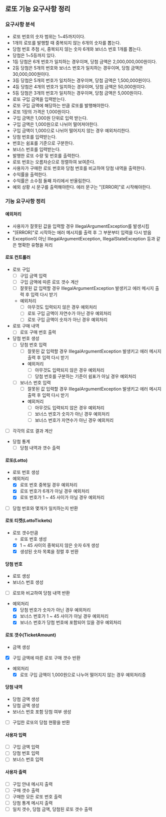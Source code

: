 ## 로또 기능 요구사항 정리
### 요구사항 분석
- 로또 번호의 숫자 범위는 1~45까지이다.
- 1개의 로또를 발행할 때 중복되지 않는 6개의 숫자를 뽑는다.
- 당첨 번호 추첨 시, 중복되지 않는 숫자 6개와 보너스 번호 1개를 뽑는다.
- 당첨은 1~5등까지 있다.
- 1등 당첨은 6개 번호가 일치하는 경우이며, 당첨 금액은 2,000,000,000원이다.
- 2등 당첨은 5개의 번호와 보너스 번호가 일치하는 경우이며, 당첨 금액은 30,000,000원이다.
- 3등 당첨은 5개의 번호가 일치하는 경우이며, 당첨 금액은 1,500,000원이다.
- 4등 당첨은 4개의 번호가 일치하는 경우이며, 당첨 금액은 50,000원이다.
- 5등 당첨은 3개의 번호가 일치하는 경우이며, 당첨 금액은 5,000원이다.
- 로또 구입 금액을 입력받는다.
- 로또 구입 금액에 해당하는 만큼 로또를 발행해야한다.
- 로또 1장의 가격은 1,000원이다.
- 구입 금액은 1,000원 단위로 입력 받는다.
- 구입 금액은 1,000원으로 나뉘어 떨어져야한다.
- 구입 금액이 1,000으로 나뉘어 떨어지지 않는 경우 예외처리한다.
- 당첨 번호를 입력받는다.
- 번호는 쉼표를 기준으로 구분한다.
- 보너스 번호를 입력받는다.
- 발행한 로또 수량 및 번호를 출력한다.
- 로또 번호는 오름차순으로 정렬하여 보여준다.
- 사용자가 구매한 로또 번호와 당첨 번호를 비교하여 당첨 내역을 출력한다.
- 수익률을 출력한다.
- 수익률은 소수점 둘째 자리에서 반올림한다.
- 예외 상황 시 문구를 출력해야한다. 에러 문구는 "[ERROR]"로 시작해야한다.

### 기능 요구사항 정리
#### 예외처리
- 사용자가 잘못된 값을 입력할 경우 IllegalArgumentException를 발생시킴
- "[ERROR]"로 시작하는 에러 메시지를 출력 후 그 부분부터 입력을 다시 받음
- Exception이 아닌 IllegalArgumentException, IllegalStateException 등과 같은 명확한 유형을 처리

#### 로또 컨트롤러
- 로또 구입
  - [ ] 구입 금액 입력
  - [ ] 구입 금액에 따른 로또 갯수 계산
  - [ ] 잘못된 값 입력할 경우 IllegalArgumentException 발생키고 에러 메시지 출력 후 입력 다시 받기
  - 예외처리
    - [ ] 아무것도 입력되지 않은 경우 예외처리
    - [ ] 로또 구입 금액이 자연수가 아닌 경우 예외처리
    - [ ] 로또 구입 금액이 숫자가 아닌 경우 예외처리
- 로또 구매 내역
  - [ ] 로또 구매 번호 출력
- 당첨 번호 생성
  - [ ] 당첨 번호 입력
    - [ ] 잘못된 값 입력할 경우 IllegalArgumentException 발생키고 에러 메시지 출력 후 입력 다시 받기
    - 예외처리
      - [ ] 아무것도 입력되지 않은 경우 예외처리
      - [ ] 당첨 번호를 구분하는 기준이 쉼표가 아닐 경우 예외처리
  - [ ] 보너스 번호 입력
    - [ ] 잘못된 값 입력할 경우 IllegalArgumentException 발생키고 에러 메시지 출력 후 입력 다시 받기
    - 예외처리
      - [ ] 아무것도 입력되지 않은 경우 예외처리
      - [ ] 보너스 번호가 숫자가 아닌 경우 예외처리
      - [ ] 보너스 번호가 자연수가 아닌 경우 예외처리
- [ ] 각각의 로또 결과 계산
- 당첨 통계
  - [ ] 당첨 내역과 갯수 출력

#### 로또(Lotto)
- 로또 번호 생성
- 예외처리
  - [x] 로또 번호 중복일 경우 예외처리
  - [x] 로또 번호가 6개가 아닐 경우 예외처리
  - [x] 로또 번호가 1 ~ 45 사이가 아닐 경우 예외처리
- [ ] 당첨 번호와 몇개가 일치하는지 반환

#### 로또 티켓(LottoTickets)
- 로또 갯수만큼
  - 로또 번호 생성
  - [x] 1 ~ 45 사이의 중복되지 않은 숫자 6개 생성
  - [x] 생성된 숫자 목록을 정렬 후 반환

#### 당첨 번호
- 로또 생성
- 보너스 번호 생성
- [ ] 로또와 비교하여 당첨 내역 반환
- 예외처리
  - [x] 당첨 번호가 숫자가 아닌 경우 예외처리
  - [x] 보너스 번호가 1 ~ 45 사이가 아닐 경우 예외처리
  - [x] 보너스 번호가 당첨 번호에 포함되어 있을 경우 예외처리

#### 로또 갯수(TicketAmount)
- 금액 생성
- [x] 구입 금액에 따른 로또 구매 갯수 반환
- 예외처리
  - [x] 로또 구입 금액이 1,000원으로 나누어 떨어지지 않는 경우 예외처리증

#### 당첨 내역
- 당첨 금액 생성
- 당첨 금액 생성
- 보너스 번호 포함 당첨 여부 생성
- [ ] 구입한 로또의 당첨 현황을 반환

#### 사용자 입력
- [ ] 구입 금액 입력
- [ ] 당첨 번호 입력
- [ ] 보너스 번호 입력

#### 사용자 출력
- [ ] 구입 안내 메시지 출력
- [ ] 구매 갯수 출력
- [ ] 구매한 모든 로또 번호 출력
- [ ] 당첨 통계 메시지 출력
- [ ] 일치 갯수, 당첨 금액, 당첨된 로또 갯수 출력